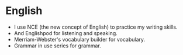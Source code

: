 # English

- I use NCE (the new concept of English) to practice my writing skills.  
- And Englishpod for listening and speaking.  
- Merriam-Webster's vocabulary builder for vocabulary.  
- Grammar in use series for grammar. 
